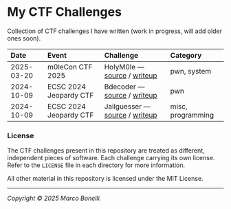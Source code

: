 # My CTF Challenges

Collection of CTF challenges I have written (work in progress, will add older
ones soon).

| Date       | Event                  | Challenge                                                                                        | Category          |
|:-----------|:-----------------------|:-------------------------------------------------------------------------------------------------|:------------------|
| 2025-03-20 | m0leCon CTF 2025       | HolyM0le — [source](./challenges/holym0le) / [writeup](./challenges/holym0le/README.md)          | pwn, system       |
| 2024-10-09 | ECSC 2024 Jeopardy CTF | Bdecoder — [source](./challenges/bdecoder) / [writeup](./challenges/bdecoder/README.md)          | pwn               |
| 2024-10-09 | ECSC 2024 Jeopardy CTF | Jailguesser — [source](./challenges/jailguesser) / [writeup](./challenges/jailguesser/README.md) | misc, programming |


### License

The CTF challenges present in this repository are treated as different,
independent pieces of software. Each challenge carrying its own license. Refer
to the `LICENSE` file in each directory for more information.

All other material in this repository is licensed under the MIT License.

---

*Copyright &copy; 2025 Marco Bonelli.*

